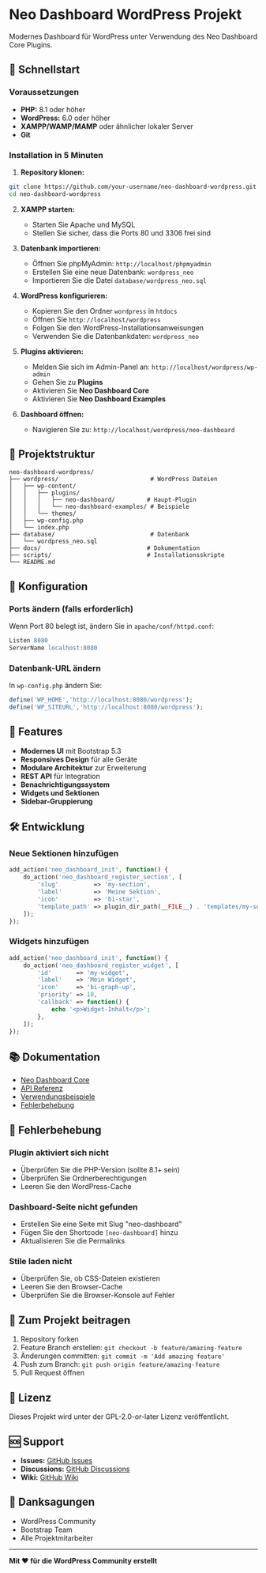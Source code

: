 # Neo Dashboard WordPress Projekt

Modernes Dashboard für WordPress unter Verwendung des Neo Dashboard Core Plugins.

## 🚀 Schnellstart

### Voraussetzungen
- **PHP:** 8.1 oder höher
- **WordPress:** 6.0 oder höher
- **XAMPP/WAMP/MAMP** oder ähnlicher lokaler Server
- **Git**

### Installation in 5 Minuten

1. **Repository klonen:**
```bash
git clone https://github.com/your-username/neo-dashboard-wordpress.git
cd neo-dashboard-wordpress
```

2. **XAMPP starten:**
   - Starten Sie Apache und MySQL
   - Stellen Sie sicher, dass die Ports 80 und 3306 frei sind

3. **Datenbank importieren:**
   - Öffnen Sie phpMyAdmin: `http://localhost/phpmyadmin`
   - Erstellen Sie eine neue Datenbank: `wordpress_neo`
   - Importieren Sie die Datei `database/wordpress_neo.sql`

4. **WordPress konfigurieren:**
   - Kopieren Sie den Ordner `wordpress` in `htdocs`
   - Öffnen Sie `http://localhost/wordpress`
   - Folgen Sie den WordPress-Installationsanweisungen
   - Verwenden Sie die Datenbankdaten: `wordpress_neo`

5. **Plugins aktivieren:**
   - Melden Sie sich im Admin-Panel an: `http://localhost/wordpress/wp-admin`
   - Gehen Sie zu **Plugins**
   - Aktivieren Sie **Neo Dashboard Core**
   - Aktivieren Sie **Neo Dashboard Examples**

6. **Dashboard öffnen:**
   - Navigieren Sie zu: `http://localhost/wordpress/neo-dashboard`

## 📁 Projektstruktur

```
neo-dashboard-wordpress/
├── wordpress/                          # WordPress Dateien
│   ├── wp-content/
│   │   ├── plugins/
│   │   │   ├── neo-dashboard/         # Haupt-Plugin
│   │   │   └── neo-dashboard-examples/ # Beispiele
│   │   └── themes/
│   ├── wp-config.php
│   └── index.php
├── database/                           # Datenbank
│   └── wordpress_neo.sql
├── docs/                              # Dokumentation
├── scripts/                           # Installationsskripte
└── README.md
```

## 🔧 Konfiguration

### Ports ändern (falls erforderlich)
Wenn Port 80 belegt ist, ändern Sie in `apache/conf/httpd.conf`:
```apache
Listen 8080
ServerName localhost:8080
```

### Datenbank-URL ändern
In `wp-config.php` ändern Sie:
```php
define('WP_HOME','http://localhost:8080/wordpress');
define('WP_SITEURL','http://localhost:8080/wordpress');
```

## 🌟 Features

- **Modernes UI** mit Bootstrap 5.3
- **Responsives Design** für alle Geräte
- **Modulare Architektur** zur Erweiterung
- **REST API** für Integration
- **Benachrichtigungssystem**
- **Widgets und Sektionen**
- **Sidebar-Gruppierung**

## 🛠️ Entwicklung

### Neue Sektionen hinzufügen
```php
add_action('neo_dashboard_init', function() {
    do_action('neo_dashboard_register_section', [
        'slug'          => 'my-section',
        'label'         => 'Meine Sektion',
        'icon'          => 'bi-star',
        'template_path' => plugin_dir_path(__FILE__) . 'templates/my-section.php',
    ]);
});
```

### Widgets hinzufügen
```php
add_action('neo_dashboard_init', function() {
    do_action('neo_dashboard_register_widget', [
        'id'       => 'my-widget',
        'label'    => 'Mein Widget',
        'icon'     => 'bi-graph-up',
        'priority' => 10,
        'callback' => function() {
            echo '<p>Widget-Inhalt</p>';
        },
    ]);
});
```

## 📚 Dokumentation

- [Neo Dashboard Core](docs/neo-dashboard-core.md)
- [API Referenz](docs/api-reference.md)
- [Verwendungsbeispiele](docs/examples.md)
- [Fehlerbehebung](docs/troubleshooting.md)

## 🐛 Fehlerbehebung

### Plugin aktiviert sich nicht
- Überprüfen Sie die PHP-Version (sollte 8.1+ sein)
- Überprüfen Sie Ordnerberechtigungen
- Leeren Sie den WordPress-Cache

### Dashboard-Seite nicht gefunden
- Erstellen Sie eine Seite mit Slug "neo-dashboard"
- Fügen Sie den Shortcode `[neo-dashboard]` hinzu
- Aktualisieren Sie die Permalinks

### Stile laden nicht
- Überprüfen Sie, ob CSS-Dateien existieren
- Leeren Sie den Browser-Cache
- Überprüfen Sie die Browser-Konsole auf Fehler

## 🤝 Zum Projekt beitragen

1. Repository forken
2. Feature Branch erstellen: `git checkout -b feature/amazing-feature`
3. Änderungen committen: `git commit -m 'Add amazing feature'`
4. Push zum Branch: `git push origin feature/amazing-feature`
5. Pull Request öffnen

## 📄 Lizenz

Dieses Projekt wird unter der GPL-2.0-or-later Lizenz veröffentlicht.

## 🆘 Support

- **Issues:** [GitHub Issues](https://github.com/your-username/neo-dashboard-wordpress/issues)
- **Discussions:** [GitHub Discussions](https://github.com/your-username/neo-dashboard-wordpress/discussions)
- **Wiki:** [GitHub Wiki](https://github.com/your-username/neo-dashboard-wordpress/wiki)

## 🙏 Danksagungen

- WordPress Community
- Bootstrap Team
- Alle Projektmitarbeiter

---

**Mit ❤️ für die WordPress Community erstellt**
